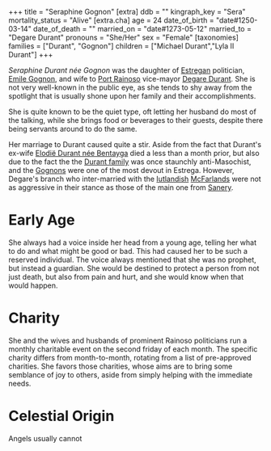 +++
title = "Seraphine Gognon"
[extra]
ddb = ""
kingraph_key = "Sera"
mortality_status = "Alive"
[extra.cha]
age = 24
date_of_birth = "date#1250-03-14"
date_of_death = ""
married_on = "date#1273-05-12"
married_to = "Degare Durant"
pronouns = "She/Her"
sex = "Female"
[taxonomies]
families = ["Durant", "Gognon"]
children = ["Michael Durant","Lyla II Durant"]
+++

_Seraphine Durant née Gognon_ was the daughter of [Estregan](@/locations/estrega.md) politician, [Emile Gognon](@/characters/emile-gognon.md), and
wife to [Port Rainoso](@/locations/port-rainoso.md) vice-mayor [Degare Durant](@/characters/degare-durant.md). She is not very well-known in the
public eye, as she tends to shy away from the spotlight that is usually shone upon her family and their accomplishments. 

She is quite known to be the quiet type, oft letting her husband do most of the talking, while she brings food or beverages to their guests, despite
there being servants around to do the same.

Her marriage to Durant caused quite a stir. Aside from the fact that Durant's ex-wife [Elodië Durant née Bentayga](@/characters/elodie-bentayga.md) died a less than a month prior, but also due to the fact the the [Durant family](@/families/durant/index.md) was once staunchly anti-Masochist, and the [Gognons](@/families/gognon/index.md) were one of the most devout in Estrega. However, Degare's branch who inter-married with the [Iutlandish](@/locations/iutland.md) [McFarlands](@/families/mcfarland/index.md) were not as aggressive in their stance as those of the main one from [Sanery](@/locations/sanery.md).

# Early Age

She always had a voice inside her head from a young age, telling her what to do and what might be good or bad. This had caused her to be such a reserved individual. The voice always mentioned that she was no prophet, but instead a guardian. She would be destined to protect a person from not just death, but also from pain and hurt, and she would know when that would happen.

# Charity

She and the wives and husbands of prominent Rainoso politicians run a monthly charitable event on the second friday of each month. The specific charity differs from month-to-month, rotating from a list of pre-approved charities. She favors those charities, whose aims are to bring some semblance of joy to others, aside from simply helping with the immediate needs.

# Celestial Origin

Angels usually cannot 